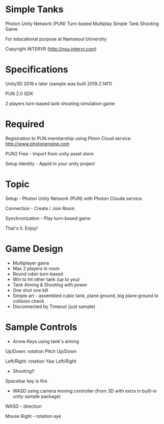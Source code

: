 # Simple Tanks

Photon Unity Network (PUN) Turn-based Multiplay Simple Tank Shooting Game

For educational purpose at Namseoul University

Copyright iNTERVR (http://nsu-intervr.com)

# Specifications

Unity3D 2019.x later (sample was built 2019.2.14f1)

PUN 2.0 SDK

2 players turn-based tank shooting simulation game

# Required

Registration to PUN membership using Phton Cloud service. http://www.photonengine.com

PUN2 Free - Import from unity asset store

Setup Identity - AppId in your unity project

# Topic

Setup - Photon Unity Network (PUN) with Photon Cloude service.

Connection - Create / Join Room 

Synchronization - Play turn-based game

That's it. Enjoy!

# Game Design

- Multiplayer game
- Max 2 players in room
- Round robin turn-based
- Win to hit other tank *(up to you)*
- Tank Aiming & Shooting with power
- One shot one kill
- Simple art - assembled cubic tank, plane ground, big plane ground to collision check
- Disconnected by Timeout (just sample)

# Sample Controls

- Arrow Keys using tank's aiming

Up/Down: rotation Pitch Up/Down

Left/Right: rotation Yaw Left/Right

- Shooting!!

Spacebar key is fire.

- WASD using camera moving controller (from 3D with extra in built-in unity sample package)

WASD - direction

Mouse Right - rotation eye

